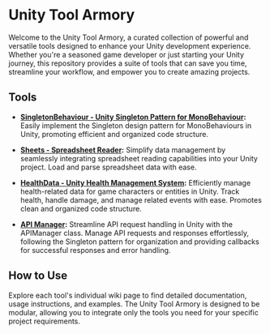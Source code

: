 # Unity Tool Armory

Welcome to the Unity Tool Armory, a curated collection of powerful and versatile tools designed to enhance your Unity development experience. Whether you're a seasoned game developer or just starting your Unity journey, this repository provides a suite of tools that can save you time, streamline your workflow, and empower you to create amazing projects.

## Tools

- **[SingletonBehaviour - Unity Singleton Pattern for MonoBehaviour](https://github.com/swzwij/Unity-Tool-Armory/wiki/SingletonBehaviour-%E2%80%90-Unity-Singleton-Pattern-for-MonoBehaviour):** Easily implement the Singleton design pattern for MonoBehaviours in Unity, promoting efficient and organized code structure.

- **[Sheets - Spreadsheet Reader](https://github.com/swzwij/Unity-Tool-Armory/wiki/Sheets-%E2%80%90-Spreadsheet-Reader):** Simplify data management by seamlessly integrating spreadsheet reading capabilities into your Unity project. Load and parse spreadsheet data with ease.

- **[HealthData - Unity Health Management System](https://github.com/swzwij/Unity-Tool-Armory/wiki/Health-Data):** Efficiently manage health-related data for game characters or entities in Unity. Track health, handle damage, and manage related events with ease. Promotes clean and organized code structure.

- **[API Manager](https://github.com/swzwij/Unity-Tool-Armory/wiki/API-Manager):** Streamline API request handling in Unity with the APIManager class. Manage API requests and responses effortlessly, following the Singleton pattern for organization and providing callbacks for successful responses and error handling.

## How to Use

Explore each tool's individual wiki page to find detailed documentation, usage instructions, and examples. The Unity Tool Armory is designed to be modular, allowing you to integrate only the tools you need for your specific project requirements.